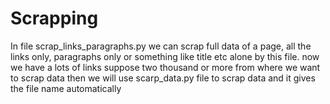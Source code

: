 # Scrapping
In file scrap_links_paragraphs.py we can scrap full data of a page, all the links only, paragraphs only or something like title etc alone by this file.
now we have a lots of links suppose two thousand or more from where we want to scrap data then we will use scarp_data.py file to scrap data and it gives the file name automatically
